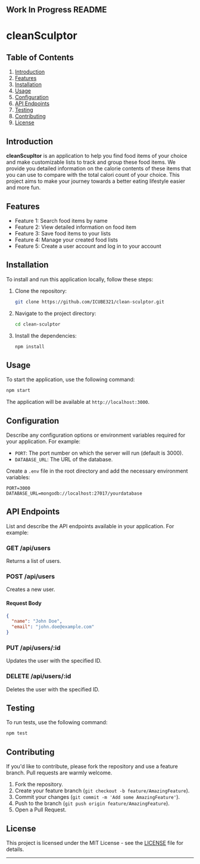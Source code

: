 Work In Progress README
---

# cleanSculptor

## Table of Contents
1. [Introduction](#introduction)
2. [Features](#features)
3. [Installation](#installation)
4. [Usage](#usage)
5. [Configuration](#configuration)
6. [API Endpoints](#api-endpoints)
7. [Testing](#testing)
8. [Contributing](#contributing)
9. [License](#license)

## Introduction
**cleanScupltor** is an application to help you find food items of your choice and make customizable lists to track and group these food items. 
We provide you detailed information on the calorie contents of these items that you can use to compare with the total calori count of your choice. 
This project aims to make your journey towards a better eating lifestyle easier and more fun. 

## Features
- Feature 1: Search food items by name
- Feature 2: View detailed information on food item
- Feature 3: Save food items to your lists
- Feature 4: Manage your created food lists
- Feature 5: Create a user account and log in to your account

## Installation
To install and run this application locally, follow these steps:

1. Clone the repository:
   ```bash
   git clone https://github.com/ICUBE321/clean-sculptor.git
   ```
2. Navigate to the project directory:
   ```bash
   cd clean-sculptor
   ```
3. Install the dependencies:
   ```bash
   npm install
   ```

## Usage
To start the application, use the following command:
```bash
npm start
```
The application will be available at `http://localhost:3000`.

## Configuration
Describe any configuration options or environment variables required for your application. For example:

- `PORT`: The port number on which the server will run (default is 3000).
- `DATABASE_URL`: The URL of the database.

Create a `.env` file in the root directory and add the necessary environment variables:
```env
PORT=3000
DATABASE_URL=mongodb://localhost:27017/yourdatabase
```

## API Endpoints
List and describe the API endpoints available in your application. For example:

### GET /api/users
Returns a list of users.

### POST /api/users
Creates a new user.

#### Request Body
```json
{
  "name": "John Doe",
  "email": "john.doe@example.com"
}
```

### PUT /api/users/:id
Updates the user with the specified ID.

### DELETE /api/users/:id
Deletes the user with the specified ID.

## Testing
To run tests, use the following command:
```bash
npm test
```

## Contributing
If you'd like to contribute, please fork the repository and use a feature branch. Pull requests are warmly welcome.

1. Fork the repository.
2. Create your feature branch (`git checkout -b feature/AmazingFeature`).
3. Commit your changes (`git commit -m 'Add some AmazingFeature'`).
4. Push to the branch (`git push origin feature/AmazingFeature`).
5. Open a Pull Request.

## License
This project is licensed under the MIT License - see the [LICENSE](LICENSE) file for details.

---
